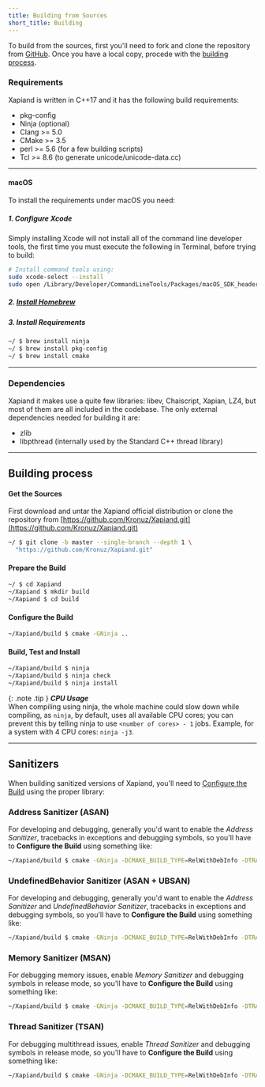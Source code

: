 ```yaml
---
title: Building from Sources
short_title: Building
---
```


[GitHub]: https://github.com/Kronuz/Xapiand

To build from the sources, first you'll need to fork and clone the repository
from [GitHub]. Once you have a local copy, procede with the
[building process](#building-process).


### Requirements

Xapiand is written in C++17 and it has the following build requirements:

* pkg-config
* Ninja (optional)
* Clang >= 5.0
* CMake >= 3.5
* perl >= 5.6 (for a few building scripts)
* Tcl >= 8.6  (to generate unicode/unicode-data.cc)


---
#### macOS

To install the requirements under macOS you need:

##### 1. Configure Xcode

Simply installing Xcode will not install all of the command line developer
tools, the first time you must execute the following in Terminal, before trying
to build:

```sh
# Install command tools using:
sudo xcode-select --install
sudo open /Library/Developer/CommandLineTools/Packages/macOS_SDK_headers_for_macOS_10.14.pkg
```

##### 2. [Install Homebrew](https://docs.brew.sh/Installation)

##### 3. Install Requirements

```sh
~/ $ brew install ninja
~/ $ brew install pkg-config
~/ $ brew install cmake
```


---
### Dependencies

Xapiand it makes use a quite few libraries: libev, Chaiscript, Xapian, LZ4,
but most of them are all included in the codebase. The only external
dependencies needed for building it are:

* zlib
* libpthread (internally used by the Standard C++ thread library)


---
## Building process

#### Get the Sources

First download and untar the Xapiand official distribution or clone the
repository from [https://github.com/Kronuz/Xapiand.git](https://github.com/Kronuz/Xapiand.git)

```sh
~/ $ git clone -b master --single-branch --depth 1 \
  "https://github.com/Kronuz/Xapiand.git"
```

#### Prepare the Build

```sh
~/ $ cd Xapiand
~/Xapiand $ mkdir build
~/Xapiand $ cd build
```

#### Configure the Build

```sh
~/Xapiand/build $ cmake -GNinja ..
```

#### Build, Test and Install

```sh
~/Xapiand/build $ ninja
~/Xapiand/build $ ninja check
~/Xapiand/build $ ninja install
```

{: .note .tip }
**_CPU Usage_**<br>
When compiling using ninja, the whole machine could slow down while compiling,
as `ninja`, by default, uses all available CPU cores; you can prevent this by
telling ninja to use `<number of cores> - 1` jobs. Example, for a system with
4 CPU cores: `ninja -j3`.


---
## Sanitizers

When building sanitized versions of Xapiand, you'll need to
[Configure the Build](#configure-the-build) using the proper library:


### Address Sanitizer (ASAN)

For developing and debugging, generally you'd want to enable the
*Address Sanitizer*, tracebacks in exceptions and debugging symbols,
so you'll have to **Configure the Build** using something like:

```sh
~/Xapiand/build $ cmake -GNinja -DCMAKE_BUILD_TYPE=RelWithDebInfo -DTRACEBACKS=ON -DASSERTS=ON -DASAN=ON ..
```


### UndefinedBehavior Sanitizer (ASAN + UBSAN)

For developing and debugging, generally you'd want to enable the
*Address Sanitizer* and *UndefinedBehavior Sanitizer*, tracebacks in
exceptions and debugging symbols, so you'll have to **Configure the Build**
using something like:

```sh
~/Xapiand/build $ cmake -GNinja -DCMAKE_BUILD_TYPE=RelWithDebInfo -DTRACEBACKS=ON -DASSERTS=ON -DASAN=ON -DUBSAN=ON ..
```


### Memory Sanitizer (MSAN)

For debugging memory issues, enable *Memory Sanitizer* and debugging
symbols in release mode, so you'll have to **Configure the Build** using
something like:

```sh
~/Xapiand/build $ cmake -GNinja -DCMAKE_BUILD_TYPE=RelWithDebInfo -DTRACEBACKS=ON -DASSERTS=ON -DMSAN=ON ..
```


### Thread Sanitizer (TSAN)

For debugging multithread issues, enable *Thread Sanitizer* and debugging
symbols in release mode, so you'll have to **Configure the Build** using
something like:

```sh
~/Xapiand/build $ cmake -GNinja -DCMAKE_BUILD_TYPE=RelWithDebInfo -DTRACEBACKS=ON -DASSERTS=ON -DTSAN=ON ..
```
